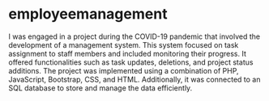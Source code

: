 # employeemanagement
I was engaged in a project during the COVID-19 pandemic that involved the development of a management system. This system focused on task assignment to staff members and included monitoring their progress. It offered functionalities such as task updates, deletions, and project status additions. The project was implemented using a combination of PHP, JavaScript, Bootstrap, CSS, and HTML. Additionally, it was connected to an SQL database to store and manage the data efficiently.
